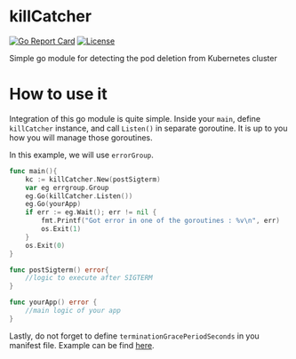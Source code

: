 # killCatcher

[![Go Report Card](https://goreportcard.com/badge/github.com/MiroslavRepka/killCatcher)](https://goreportcard.com/report/github.com/MiroslavRepka/killCatcher)
[![License](https://img.shields.io/badge/License-MIT-blue.svg)](https://opensource.org/licenses/MIT)


Simple go module for detecting the pod deletion from Kubernetes cluster

# How to use it

Integration of this go module is quite simple. Inside your `main`, define `killCatcher` instance, and call `Listen()` in separate goroutine. It is up to you how you will manage those goroutines. 

In this example, we will use `errorGroup`.

```go
func main(){
    kc := killCatcher.New(postSigterm)
    var eg errgroup.Group
    eg.Go(killCatcher.Listen())
    eg.Go(yourApp)
    if err := eg.Wait(); err != nil {
		fmt.Printf("Got error in one of the goroutines : %v\n", err)
		os.Exit(1)
	}
	os.Exit(0)
}

func postSigterm() error{
    //logic to execute after SIGTERM
}

func yourApp() error {
    //main logic of your app
}
```

Lastly, do not forget to define `terminationGracePeriodSeconds` in you manifest file. Example can be find [here](test/pod.yaml).
